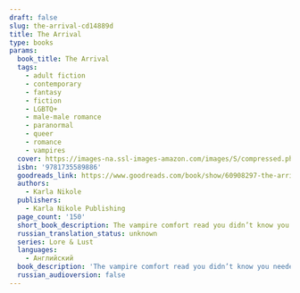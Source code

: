 ```yaml
---
draft: false
slug: the-arrival-cd14889d
title: The Arrival
type: books
params:
  book_title: The Arrival
  tags:
    - adult fiction
    - contemporary
    - fantasy
    - fiction
    - LGBTQ+
    - male-male romance
    - paranormal
    - queer
    - romance
    - vampires
  cover: https://images-na.ssl-images-amazon.com/images/S/compressed.photo.goodreads.com/books/1651335853i/60908297.jpg
  isbn: '9781735589886'
  goodreads_link: https://www.goodreads.com/book/show/60908297-the-arrival
  authors:
    - Karla Nikole
  publishers:
    - Karla Nikole Publishing
  page_count: '150'
  short_book_description: The vampire comfort read you didn’t know you needed. Nino and Haruka are starting their family with the pending arrival of a new baby, but it’s freaking Nino out a little.
  russian_translation_status: unknown
  series: Lore & Lust
  languages:
    - Английский
  book_description: 'The vampire comfort read you didn’t know you needed. Nino and Haruka are starting their family with the pending arrival of a new baby, but it’s freaking Nino out a little. Old wounds and complicated familial relationships come to a head, and the two vampires must work together to smooth things out before they become fathers. The Arrival is the first Lore and Lust novella and follows the perspective of Nino and Haruka across the span of Lore and Lust Book Three: The Awakening, and beyond.'
  russian_audioversion: false
---
```

